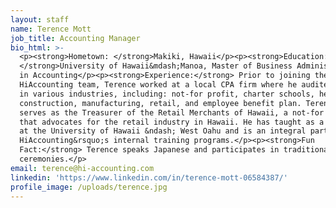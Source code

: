 ```yaml
---
layout: staff
name: Terence Mott
job_title: Accounting Manager
bio_html: >-
  <p><strong>Hometown: </strong>Makiki, Hawaii</p><p><strong>Education:
  </strong>University of Hawaii&mdash;Manoa, Master of Business Administration
  in Accounting</p><p><strong>Experience:</strong> Prior to joining the
  HiAccounting team, Terence worked at a local CPA firm where he audited clients
  in various industries, including: not-for profit, charter schools, healthcare,
  construction, manufacturing, retail, and employee benefit plan. Terence also
  serves as the Treasurer of the Retail Merchants of Hawaii, a not-for profit
  that advocates for the retail industry in Hawaii. He has taught as a Lecturer
  at the University of Hawaii &ndash; West Oahu and is an integral part of
  HiAccounting&rsquo;s internal training programs.</p><p><strong>Fun
  Fact:</strong> Terence speaks Japanese and participates in traditional tea
  ceremonies.</p>
email: terence@hi-accounting.com
linkedin: 'https://www.linkedin.com/in/terence-mott-06584387/'
profile_image: /uploads/terence.jpg
---
```


